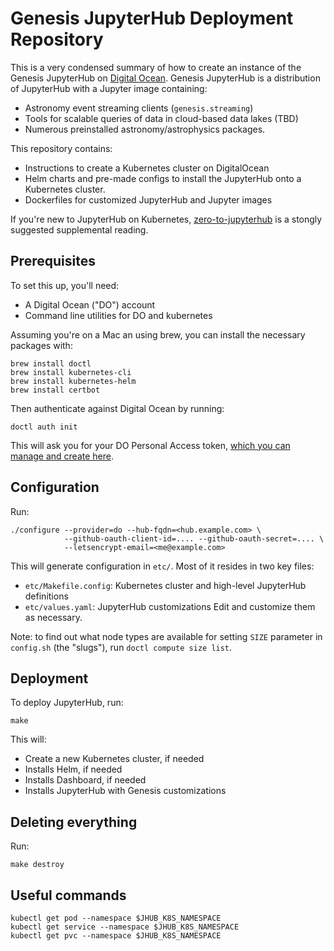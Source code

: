 # Genesis JupyterHub Deployment Repository

This is a very condensed summary of how to create an instance of the Genesis
JupyterHub on [Digital Ocean](https://www.digitalocean.com/). Genesis
JupyterHub is a distribution of JupyterHub with a Jupyter image containing:

* Astronomy event streaming clients (`genesis.streaming`)
* Tools for scalable queries of data in cloud-based data lakes (TBD)
* Numerous preinstalled astronomy/astrophysics packages.

This repository contains:
* Instructions to create a Kubernetes cluster on DigitalOcean
* Helm charts and pre-made configs to install the JupyterHub onto a Kubernetes cluster.
* Dockerfiles for customized JupyterHub and Jupyter images

If you're new to JupyterHub on Kubernetes,
[zero-to-jupyterhub](https://zero-to-jupyterhub.readthedocs.io/en/latest/)
is a stongly suggested supplemental reading.

## Prerequisites

To set this up, you'll need:
* A Digital Ocean ("DO") account
* Command line utilities for DO and kubernetes

Assuming you're on a Mac an using brew, you can install the necessary packages with:
```
brew install doctl
brew install kubernetes-cli
brew install kubernetes-helm
brew install certbot
```

Then authenticate against Digital Ocean by running:
```
doctl auth init
```
This will ask you for your DO Personal Access token, [which you can manage
and create here](https://cloud.digitalocean.com/account/api/tokens).

## Configuration

Run:
```
./configure --provider=do --hub-fqdn=<hub.example.com> \
            --github-oauth-client-id=.... --github-oauth-secret=.... \
            --letsencrypt-email=<me@example.com>
```

This will generate configuration in `etc/`. Most of it resides in two key files:
* `etc/Makefile.config`: Kubernetes cluster and high-level JupyterHub definitions
* `etc/values.yaml`: JupyterHub customizations
Edit and customize them as necessary.

Note: to find out what node types are available for setting `SIZE` parameter in `config.sh`
(the "slugs"), run `doctl compute size list`.

## Deployment

To deploy JupyterHub, run:

```
make
```

This will:
* Create a new Kubernetes cluster, if needed
* Installs Helm, if needed
* Installs Dashboard, if needed
* Installs JupyterHub with Genesis customizations

## Deleting everything

Run:
```
make destroy
```

## Useful commands

```
kubectl get pod --namespace $JHUB_K8S_NAMESPACE
kubectl get service --namespace $JHUB_K8S_NAMESPACE
kubectl get pvc --namespace $JHUB_K8S_NAMESPACE
```
